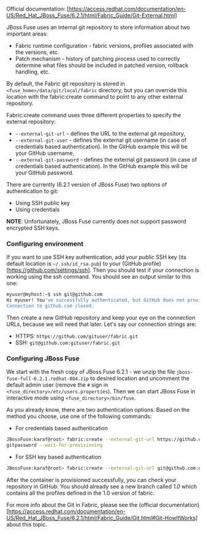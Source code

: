 Official documentation: [https://access.redhat.com/documentation/en-US/Red_Hat_JBoss_Fuse/6.2.1/html/Fabric_Guide/Git-External.html]

JBoss Fuse uses an internal git repository to store information about two important areas:
* Fabric runtime configuration - fabric versions, profiles associated with the versions, etc.
* Patch mechanism - history of patching process used to correctly determine what files should be included in patched version, rollback handling, etc.

By default, the Fabric git repository is stored in `<fuse_home>/data/git/local/fabric` directory, but you can override this location with the
fabric:create command to point to any other external repository.

Fabric:create command uses three different properties to specify the external repository:
* `--external-git-url` - defines the URL to the external git repository,
* `--external-git-user` - defines the external git username (in case of credentials based authentication). In the GitHub example this will be your
GitHub username,
* `--external-git-password` - defines the external git password (in case of credentials based authentication). In the GitHub example this will be your
GitHub password.

There are currently (6.2.1 version of JBoss Fuse) two options of authentication to git:
* Using SSH public key
* Using credentials

**NOTE**: Unfortunately, JBoss Fuse currently does not support password encrypted SSH keys.

### Configuring environment

If you want to use SSH key authentication, add your _public_ SSH key (its default location is `~/.ssh/id_rsa.pub`) to your (GitHub profile)
[https://github.com/settings/ssh]. Then you should test if your connection is working using the ssh command. You should see an output similar to
this one:

```bash
myuser@myhost:~$ ssh git@github.com
Hi myuser! You've successfully authenticated, but GitHub does not provide shell access.
Connection to github.com closed.
```

Then create a new GitHub repository and keep your eye on the connection URLs, because we will need that later. Let's say our connection strings are:
* HTTPS: `https://github.com/gituser/fabric.git`
* SSH: `git@github.com:gituser/fabric.git`

### Configuring JBoss Fuse

We start with the fresh copy of JBoss Fuse 6.2.1 - we unzip the file `jboss-fuse-full-6.2.1.redhat-084.zip` to desired location and uncomment the
default admin user (remove the `#` sign in `<fuse_directory>/etc/users.properties`). Then we can start JBoss Fuse in interactive mode using
`<fuse_directory>/bin/fuse`.

As you already know, there are two authentication options. Based on the method you choose, use one of the following commands:

* For credentials based authentication
```bash
JBossFuse:karaf@root> fabric:create --external-git-url https://github.com/gituser/fabric.git --external-git-user gituser --external-git-password
gitpassword --wait-for-provisioning
```

* For SSH key based authentication
```bash
JBossFuse:karaf@root> fabric:create --external-git-url git@github.com:gituser/fabric.git --wait-for-provisioning
```

After the container is provisioned successfully, you can check your repository in GitHub. You should already see a new branch called *1.0* which
contains all the profiles defined in the 1.0 version of fabric.

For more info about the Git in Fabric, please see the (official documentation)[https://access.redhat.com/documentation/en-US/Red_Hat_JBoss_Fuse/6.2.1/html/Fabric_Guide/Git.html#Git-HowItWorks] about this topic.
